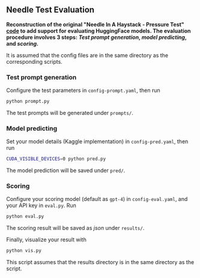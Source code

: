 ## Needle Test Evaluation

**Reconstruction of the original "Needle In A Haystack - Pressure Test" [code](https://github.com/gkamradt/LLMTest_NeedleInAHaystack) to add support for evaluating HuggingFace models. The evaluation procedure involves 3 steps: *Test prompt generation*, *model predicting*, and *scoring*.**

It is assumed that the config files are in the same directory as the corresponding scripts.

### Test prompt generation

Configure the test parameters in `config-prompt.yaml`, then run
```bash
python prompt.py
```
The test prompts will be generated under `prompts/`.

### Model predicting

Set your model details (Kaggle implementation) in `config-pred.yaml`, then run
```bash
CUDA_VISIBLE_DEVICES=0 python pred.py
```
The model prediction will be saved under `pred/`.

### Scoring

Configure your scoring model (default as `gpt-4`) in `config-eval.yaml`, and your API key in `eval.py`. Run
```bash
python eval.py
```
The scoring result will be saved as *json* under `results/`.

Finally, visualize your result with
```bash
python vis.py
```
This script assumes that the results directory is in the same directory as the script.
